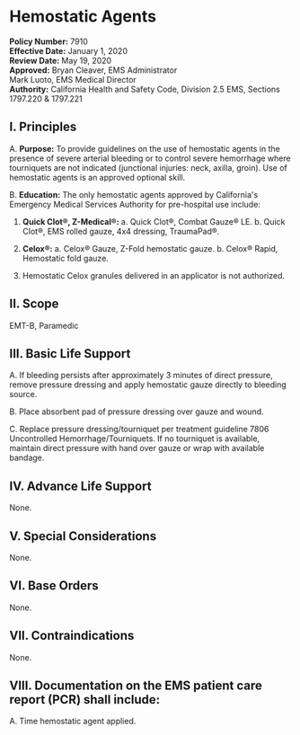 # Hemostatic Agents

**Policy Number:** 7910  
**Effective Date:** January 1, 2020  
**Review Date:** May 19, 2020  
**Approved:** Bryan Cleaver, EMS Administrator  
Mark Luoto, EMS Medical Director  
**Authority:** California Health and Safety Code, Division 2.5 EMS, Sections 1797.220 & 1797.221

## I. Principles

A. **Purpose:** To provide guidelines on the use of hemostatic agents in the presence of severe arterial bleeding or to control severe hemorrhage where tourniquets are not indicated (junctional injuries: neck, axilla, groin). Use of hemostatic agents is an approved optional skill.

B. **Education:** The only hemostatic agents approved by California's Emergency Medical Services Authority for pre-hospital use include:

1. **Quick Clot®, Z-Medical®:**
   a. Quick Clot®, Combat Gauze® LE.
   b. Quick Clot®, EMS rolled gauze, 4x4 dressing, TraumaPad®.

2. **Celox®:**
   a. Celox® Gauze, Z-Fold hemostatic gauze.
   b. Celox® Rapid, Hemostatic fold gauze.

3. Hemostatic Celox granules delivered in an applicator is not authorized.

## II. Scope

EMT-B, Paramedic

## III. Basic Life Support

A. If bleeding persists after approximately 3 minutes of direct pressure, remove pressure dressing and apply hemostatic gauze directly to bleeding source.

B. Place absorbent pad of pressure dressing over gauze and wound.

C. Replace pressure dressing/tourniquet per treatment guideline 7806 Uncontrolled Hemorrhage/Tourniquets. If no tourniquet is available, maintain direct pressure with hand over gauze or wrap with available bandage.

## IV. Advance Life Support

None.

## V. Special Considerations

None.

## VI. Base Orders

None.

## VII. Contraindications

None.

## VIII. Documentation on the EMS patient care report (PCR) shall include:

A. Time hemostatic agent applied.



